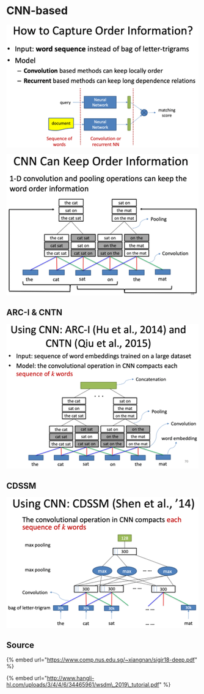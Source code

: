 # CNN-based

![](../../../../../../.gitbook/assets/lark20190528152709.png)

![](../../../../../../.gitbook/assets/lark20190528152821.png)

## ARC-I & CNTN

![](../../../../../../.gitbook/assets/lark20190528170050.png)

## CDSSM

![](../../../../../../.gitbook/assets/lark20190528154450.png)

## Source

{% embed url="https://www.comp.nus.edu.sg/~xiangnan/sigir18-deep.pdf" %}

{% embed url="http://www.hangli-hl.com/uploads/3/4/4/6/34465961/wsdm\_2019\_tutorial.pdf" %}

